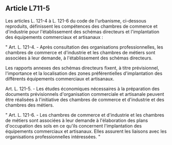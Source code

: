 Article L711-5
----
Les articles L. 121-4 à L. 121-6 du code de l'urbanisme, ci-dessous reproduits,
définissent les compétences des chambres de commerce et d'industrie pour
l'établissement des schémas directeurs et l'implantation des équipements
commerciaux et artisanaux :

" Art. L. 121-4. - Après consultation des organisations professionnelles, les
chambres de commerce et d'industrie et les chambres de métiers sont associées à
leur demande, à l'établissement des schémas directeurs.

Les rapports annexes des schémas directeurs fixent, à titre prévisionnel,
l'importance et la localisation des zones préférentielles d'implantation des
différents équipements commerciaux et artisanaux.

Art. L. 121-5. - Les études économiques nécessaires à la préparation des
documents prévisionnels d'organisation commerciale et artisanale peuvent être
réalisées à l'initiative des chambres de commerce et d'industrie et des chambres
des métiers.

" Art. L. 121-6. - Les chambres de commerce et d'industrie et les chambres de
métiers sont associées à leur demande à l'élaboration des plans d'occupation des
sols en ce qu'ils concernent l'implantation des équipements commerciaux et
artisanaux. Elles assurent les liaisons avec les organisations professionnelles
intéressées. "

